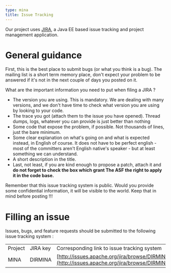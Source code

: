 ```yaml
---
type: mina
title: Issue Tracking
---
```


Our project uses [JIRA](http://www.atlassian.com/software/jira), a Java EE based issue tracking and project management application.

# General guidance

First, this is the best place to submit bugs (or what you think is a bug). The mailing list is a short term memory place, don't expect your problem to be answered if it's not in the next couple of days you posted on it.

What are the important information you need to put when filing a JIRA ?

* The version you are using. This is mandatory. We are dealing with many versions, and we don't have time to check what version you are using by looking to your code.
* The trace you got (attach them to the issue you have opened). Thread dumps, logs, whatever you can provide is just better than nothing
* Some code that expose the problem, if possible. Not thousands of lines, just the bare minimum.
* Some clear explanation on what's going on and what is expected instead, in English of course. It does not have to be perfect english - most of the committers aren't English native's speaker  - but at least something we can understand.
* A short description in the title.
* Last, not least, if you are kind enough to propose a patch, attach it and __do not forget to check the box which grant The ASF the right to apply it in the code base.__

Remember that this issue tracking system is public. Would you provide some confidential information, it will be visible to the world. Keep that in mind before posting !!!

# Filling an issue

Issues, bugs, and feature requests should be submitted to the following issue tracking system :

| | | |
|---|---|---|
| Project | JIRA key | Corresponding link to issue tracking system |
| MINA | DIRMINA | [http://issues.apache.org/jira/browse/DIRMINA](http://issues.apache.org/jira/browse/DIRMINA) |
